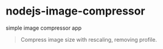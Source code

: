 
nodejs-image-compressor
=========

simple image compressor app

> Compress image size with rescaling, removing profile.
